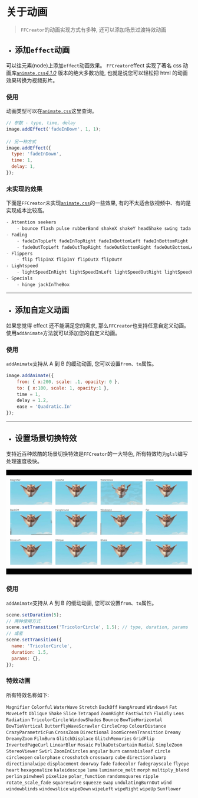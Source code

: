 # 关于动画

> `FFCreator`的动画实现方式有多种, 还可以添加场景过渡特效动画

- ## 添加`effect`动画

可以往元素(node)上添加`effect`动画效果。
`FFCreator`effect 实现了著名 css 动画库[`animate.css`*4.1.0*](https://animate.style/) 版本的绝大多数功能, 也就是说您可以轻松把 html 的动画效果转换为视频影片。

### 使用

动画类型可以在[`animate.css`](https://animate.style/)这里查询。

```javascript
// 参数 - type, time, delay
image.addEffect('fadeInDown', 1, 1);

// 另一种方式
image.addEffect({
  type: 'fadeInDown',
  time: 1,
  delay: 1,
});
```

### 未实现的效果

下面是`FFCreator`未实现[`animate.css`](https://animate.style/)的一些效果, 有的不太适合放视频中、有的是实现成本比较高。

```javascript
- Attention seekers
    - bounce flash pulse rubberBand shakeX shakeY headShake swing tada wobble jello heartBeat
- Fading
    - fadeInTopLeft fadeInTopRight fadeInBottomLeft fadeInBottomRight
    - fadeOutTopLeft fadeOutTopRight fadeOutBottomRight fadeOutBottomLeft
- Flippers
    - flip flipInX flipInY flipOutX flipOutY
- Lightspeed
    - lightSpeedInRight lightSpeedInLeft lightSpeedOutRight lightSpeedOutLeft
- Specials
    - hinge jackInTheBox
```

---

- ## 添加自定义动画

如果您觉得 effect 还不能满足您的需求, 那么`FFCreator`也支持任意自定义动画。
使用`addAnimate`方法就可以添加您的自定义动画。

### 使用

`addAnimate`支持从 A 到 B 的缓动动画, 您可以设置`from`、`to`属性。

```javascript
image.addAnimate({
    from: { x:200, scale: .1, opacity: 0 },
    to: { x:100, scale: 1, opacity:1 },
    time = 1,
    delay = 1.2,
    ease = 'Quadratic.In'
});
```

---

- ## 设置场景切换特效

支持近百种炫酷的场景切换特效是`FFCreator`的一大特色, 所有特效均为`glsl`编写处理速度极快。

![img](../_media/imgs/ani.gif)

### 使用

`addAnimate`支持从 A 到 B 的缓动动画, 您可以设置`from`、`to`属性。

```javascript
scene.setDuration(5);
// 两种使用方式
scene.setTransition('TricolorCircle', 1.5); // type, duration, params
// 或者
scene.setTransition({
  name: 'TricolorCircle',
  duration: 1.5,
  params: {},
});
```

### 特效动画

所有特效名称如下:

`Magnifier` `Colorful` `WaterWave` `Stretch` `BackOff` `HangAround` `Windows4` `Fat` `MoveLeft` `Oblique` `Shake` `Slice` `Tetrapod` `ZoomRight` `FastSwitch` `Fluidly` `Lens` `Radiation` `TricolorCircle` `WindowShades` `Bounce` `BowTieHorizontal` `BowTieVertical` `ButterflyWaveScrawler` `CircleCrop` `ColourDistance` `CrazyParametricFun` `CrossZoom` `Directional` `DoomScreenTransition` `Dreamy` `DreamyZoom` `FilmBurn` `GlitchDisplace` `GlitchMemories` `GridFlip` `InvertedPageCurl` `LinearBlur` `Mosaic` `PolkaDotsCurtain` `Radial` `SimpleZoom` `StereoViewer` `Swirl` `ZoomInCircles` `angular` `burn` `cannabisleaf` `circle` `circleopen` `colorphase` `crosshatch` `crosswarp` `cube` `directionalwarp` `directionalwipe` `displacement` `doorway` `fade` `fadecolor` `fadegrayscale` `flyeye` `heart` `hexagonalize` `kaleidoscope` `luma` `luminance_melt` `morph` `multiply_blend` `perlin` `pinwheel` `pixelize` `polar_function` `randomsquares` `ripple` `rotate_scale_fade` `squareswire` `squeeze` `swap` `undulatingBurnOut` `wind` `windowblinds` `windowslice` `wipeDown` `wipeLeft` `wipeRight` `wipeUp` `Sunflower`